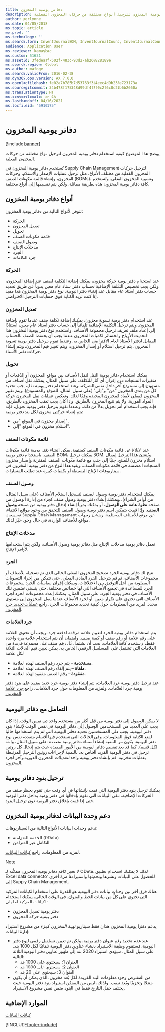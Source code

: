 ```yaml
---
title: دفاتر يومية المخزون
description: يوضح هذا الموضوع كيفية استخدام دفاتر يومية المخزون لترحيل أنواع مختلفة من حركات المخزون الفعلية.
author: perlynne
ms.date: 04/05/2018
ms.topic: article
ms.prod: ''
ms.technology: ''
ms.search.form: InventJournalBOM, InventJournalCount, InventJournalCountTag, InventJournalLossProfit, InventJournalMovement, InventJournalTransfer, WMSJournalTable
audience: Application User
ms.reviewer: kamaybac
ms.custom: 51631
ms.assetid: 3fedeaaf-502f-483c-93d2-ab266828189e
ms.search.region: Global
ms.author: mafoge
ms.search.validFrom: 2016-02-28
ms.dyn365.ops.version: AX 7.0.0
ms.openlocfilehash: fe02a7b785b7d53763f314eec4d9b23fe723173a
ms.sourcegitcommit: 34b478f175348d99df4f2f0c2f6c0c21b6b2660a
ms.translationtype: HT
ms.contentlocale: ar-SA
ms.lasthandoff: 04/16/2021
ms.locfileid: "5910175"
---
```

# <a name="inventory-journals"></a>دفاتر يومية المخزون

[!include [banner](../includes/banner.md)]

يوضح هذا الموضوع كيفية استخدام دفاتر يومية المخزون لترحيل أنواع مختلفة من حركات المخزون الفعلية.

تُستخدم دفاتر يومية المخزون في Supply Chain Management لترحيل حركات المخزون الفعلية من مختلف الأنواع، مثل ترحيل عمليات الإصدار والاستلام، وحركات المخزون، وإنشاء قائمة مكونات الصنف (BOMs)، وتسوية المخزون الفعلي. وتُستخدم كافة دفاتر يومية المخزون هذه بطريقة مماثلة، ولكن يتم تقسيمها إلى أنواع مختلفة.

## <a name="types-of-inventory-journals"></a>أنواع دفاتر يومية المخزون
تتوفر الأنواع التالية من دفاتر يومية المخزون:

-   الحركة
-   تعديل المخزون
-   تحويل
-   قائمة مكونات الصنف
-   وصول الصنف
-   مدخلات الإنتاج
-   الجرد
-   جرد العلامات

### <a name="movement"></a>الحركة

عند استخدام دفتر يومية حركة مخزون، يمكنك إضافة التكلفة لصنف عند إضافة المخزون، ولكن يجب تخصيص التكلفة الإضافية لحساب دفتر أستاذ عام معين يدوياً عن طريق تحديد حساب دفتر أستاذ عام مقابل عند إنشاء دفتر اليومية. نوع دفتر يومية المخزون هذا مفيد إذا كنت تريد الكتابة فوق حسابات الترحيل الافتراضي.

### <a name="inventory-adjustment"></a>تعديل المخزون

عند استخدام دفتر يومية تسوية مخزون، يمكنك إضافة تكلفة صنف عندما تقوم بإضافة المخزون. ويتم ترحيل التكلفة الإضافية تلقائياً إلى حساب دفتر أستاذ عام معين، استنادًا إلى إعداد ملف تعريف ترحيل مجموعة الأصناف. واستخدم نوع دفتر يومية المخزون هذا لتحديث الأرباح والخسائر لكميات المخزون عندما يجب أن يحتفظ الصنف بالحساب المقابل لدفتر الأستاذ العام الافتراضي الخاص به. وعندما تقوم بترحيل دفتر يومية تسوية المخزون، يتم ترحيل استلام أو إصدار المخزون، ويتم تغيير قيم المخزون، ويتم إنشاء حركات دفتر الأستاذ.

### <a name="transfer"></a>تحويل

يمكنك استخدام دفاتر يومية النقل لنقل الأصناف بين مواقع المخزون أو الدُفعات أو متغيرات المنتجات دون إقران أي آثار للتكلفة. على سبيل المثال، يمكنك نقل أصناف من مستودع إلى مستودع آخر داخل نفس الشركة. وعند استخدام دفتر يومية نقل، يجب تحديد كلٍّ من بعدي المخزون "من" و"إلى" (على سبيل المثال، للموقع والمستودع). ويتم تغيير المخزون الفعلي لأبعاد المخزون المحددة وفقًا لذلك. وتعكس عمليات نقل المخزون حركة المواد الفورية. ولا يتم تتبع المخزون بالطريق. وإذا كان يجب تعقب المخزون بالطريق، فإنه يجب استخدام أمر تحويل بدلاً من ذلك. وعندما تقوم بترحيل دفتر يومية تحويل، فإنه يتم إنشاء حركتي مخزون لكل بند دفتر يومية:

-   إصدار مخزون في الموقع "من".
-   استلام مخزون في الموقع "إلى".

### <a name="bom"></a>قائمة مكونات الصنف

عند الإبلاغ عن قائمة مكونات الصنف كمنتهية، يمكن إنشاء دفتر يومية قائمة مكونات الصنف. باستخدام دفتر يومية BOM، يمكنك ترحيل BOM. ويُنشئ هذا الترحيل إيصال استلام مخزون للمنتج، جنبًا إلى جنب مع قائمة مكونات الصنف المقترنة وإصدار مخزون المنتجات المضمنة في قائمة مكونات الصنف. ويفيد هذا النوع من دفتر يومية المخزون في سيناريوهات الإنتاج البسيطة أو بكميات كبيرة عند تطلب المسارات.

### <a name="item-arrival"></a>وصول الصنف

يمكنك استخدام دفتر يومية وصول الصنف لتسجيل استلام الأصناف (على سبيل المثال، من أوامر الشراء). ويمكنك إنشاء دفتر يومية وصول صنف كجزء من إدارة الوصول من صفحة **نظرة عامة على الوصول**، أو يمكنك يدوياً إنشاء إدخال دفتر يومية من صفحة **وصول الصنف**. وإذا قمت بتمكين اسم دفتر يومية وصول الصنف للتحقق من وجود مواقع الانتقاء، فسيبحث Supply Chain Management عن موقع للأصناف المستلمة، وينشئ وجهات مواقع للأصناف الواردة، في حال وجود حيّز لذلك.

### <a name="production-input"></a>مدخلات الإنتاج

تعمل دفاتر يومية مدخلات الإنتاج مثل دفاتر يومية وصول الأصناف، ولكن يتم استخدامها لأوامر الإنتاج.

### <a name="counting"></a>الجرد

تتيح لك دفاتر يومية الجرد تصحيح المخزون الفعلي الحالي الذي تم تسجيله للأصناف أو مجموعات الأصناف، ثم قم بترحيل الجرد المادي الفعلي، حتى تتمكن من إجراء التسويات المطلوبة من أجل التوفيق بين الاختلافات. ويمكنك إقران سياسات الجرد بمجموعات الجرد للمساعدة في تجميع الأصناف التي لها خصائص مختلفة، حتى يتسنى تضمين تلك الأصناف في دفتر يومية الجرد. على سبيل المثال، يمكنك إعداد مجموعات الجرد لجرد الأصناف التي تحتوي على تكرار معين، أو لجرد الأصناف عندما يصل المخزون إلى مستوى محدد. لمزيد من المعلومات حول كيفية تحديد مجموعات الجرد، راجع [عمليات تحديد جرد المخزون](tasks/define-inventory-counting-processes.md).

### <a name="tag-counting"></a>جرد العلامات

يتم استخدام دفاتر يومية الجرد لتعيين علامة مرقمة لدفعة جرد. ويجب أن تحتوي العلامة على رقم علامة أو رقم صنف أو كمية صنف. ولضمان أن يتم استخدام علامة مرة واحدة فقط، واستخدم كافة العلامات، يجب أن يشتمل كل رقم صنف على مجموعة فريدة من العلامات التي تشتمل على المسلسل الرقمي الخاص به. يمكن تعيين قيم الحالات الثلاثة لكل علامة:

-   **مستخدمة** – يتم جرد رقم الصنف لهذه العلامة.
-   **ملغاة** – يتم إلغاء رقم الصنف لهذه العلامة.
-   **مفقودة** – رقم الصنف مفقود لهذه العلامة.

عند ترحيل دفتر يومية جرد العلامات، يتم إنشاء دفتر يومية جرد جديد يعتمد على بنود دفتر يومية جرد العلامات. ولمزيد من المعلومات حول جرد العلامات، راجع [جرد علامة المخزون](inventory-tag-counting.md).

## <a name="working-with-journals"></a>التعامل مع دفاتر اليومية
لا يمكن الوصول إلى دفتر يومية من قبل أكثر من مستخدم واحد في نفس الوقت. إذا كان يجب على العديد من المستخدمين الوصول إلى دفاتر اليومية في نفس الوقت لإنشاء بنود دفتر اليومية، يجب على المستخدمين تحديد دفاتر اليومية التي لم يتم استخدامها حاليا لمنع الكتابة فوق المعلومات. وفي الحالات التي تستخدم فيها أقسام متعددة نفس نوع دفتر اليومية، يكون من المفيد إنشاء أسماء دفاتر يومية متعددة (على سبيل المثال، واحد لكل قسم). كما قد يعد تقسيم دفاتر اليومية من الأمور المفيدة حيث يتم إدخال كل روتين ترحيل في دفتر اليومية الفريد الخاص به. بالنسبة لإجراءات روتين الترحيل المرتبطة بعمليات مخزنية، قم بإنشاء دفتر يومية واحد لتعديلات المخزون الدورية وآخر لجرد المخزون.

## <a name="posting-journal-lines"></a>ترحيل بنود دفاتر يومية
يمكنك ترحيل بنود دفتر اليومية التي قمت بإنشائها في أي وقت حتى تقوم بحظر صنف من الحركات الإضافية. تبقى البيانات التي تقوم بإدخالها في دفتر يومية بداخل دفتر اليومية حتى إذا قمت بإغلاق دفتر اليومية دون ترحيل البنود.

## <a name="data-entity-support-for-inventory-journals"></a>دعم وحدة البيانات لدفاتر يومية المخزون

تدعم وحدات البيانات الأنواع التالية من السيناريوهات:
-    الخدمة المتزامنة (OData)
-  التكامل غير المتزامن

لمزيد من المعلومات، راجع [كيانات البيانات](../../fin-ops-core/dev-itpro/data-entities/data-entities.md).

> [!NOTE]
> لا تعتبر كافة دفاتر يومية المخزون ممكَّنة لـ OData، لذلك لا يمكنك استخدام تطبيق Excel data connector للحصول على البيانات ونشرها وتحديثها واستيرادها مرة أخرى إلى Supply Chain Management. 

هناك فرق آخر بين وحدات بيانات دفتر اليومية هو القدرة على استخدام الكيانات المركبة التي تحتوي على كلٍّ من بيانات الخط والعنوان. في الوقت الحالي، يمكنك استخدام الكيانات المركبة لما يلي:
-   دفتر يومية تعديل المخزون
-   دفتر يومية حركة المخزون

يدعم دفترا يومية المخزون هذان فقط سيناريو *تهيئة المخزون* كجزء من مشروع استيراد إدارة البيانات:
-  عند عدم تحديد رقم عنوان دفتر يومية، ولكن تم تعيين تسلسل رقمي لنوع دفتر اليومية، فستقوم وظيفة الاستيراد بإنشاء عناوين دفتر اليومية تلقائيًا لكل 1000 بند. على سبيل المثال، سيؤدي استيراد 2020 بند إلى ظهور عناوين دفتر اليومية الثلاثة التالية:
    -  العنوان 1: سيحتوي على 1000 بند
    -  العنوان 2: سيحتوي على 1000 بند
    -  العنوان 3: سيحتوي على 20 بند
-  من المفترض وجود معلومات البند الفريدة لكل بُعد مخزون، الذي يمكن أن يكون منتجًا وتخزينًا وبُعد تعقب. ولذلك، ليس من الممكن استيراد بنود دفتر اليومية حيث يختلف حقل التاريخ فقط في البنود ضمن نفس مشروع الاستيراد.

## <a name="additional-resources"></a>الموارد الإضافية

[كيانات البيانات](../../fin-ops-core/dev-itpro/data-entities/data-entities.md)


[!INCLUDE[footer-include](../../includes/footer-banner.md)]